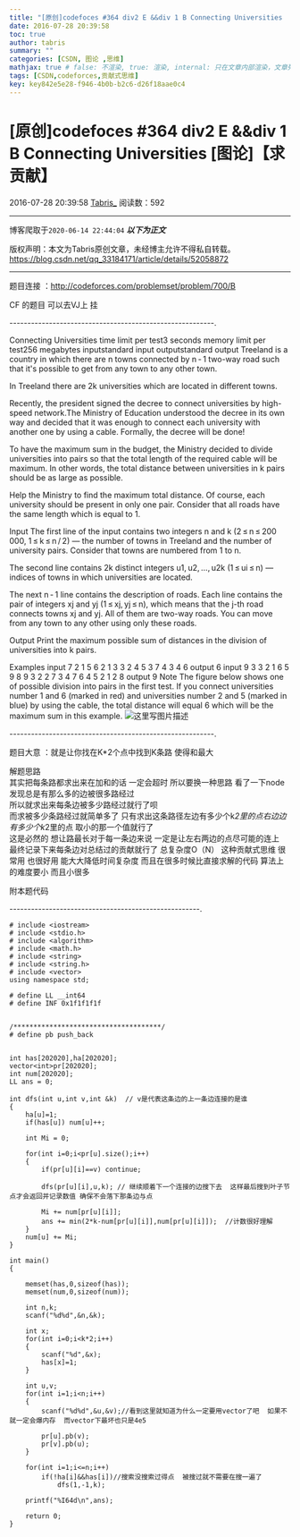 ```yaml
---
title: "[原创]codefoces #364 div2 E &&div 1 B Connecting Universities   [图论]【求贡献】"
date: 2016-07-28 20:39:58
toc: true
author: tabris
summary: ""
categories: [CSDN, 图论 ,思维]
mathjax: true # false: 不渲染, true: 渲染, internal: 只在文章内部渲染，文章列表中不渲染
tags: [CSDN,codeforces,贡献式思维]
key: key842e5e28-f946-4b0b-b2c6-d26f18aae0c4
---
```


# [原创]codefoces #364 div2 E &&div 1 B Connecting Universities   [图论]【求贡献】

2016-07-28 20:39:58  [Tabris_](https://me.csdn.net/qq_33184171) 阅读数：592

---

博客爬取于`2020-06-14 22:44:04`
***以下为正文***

版权声明：本文为Tabris原创文章，未经博主允许不得私自转载。
https://blog.csdn.net/qq_33184171/article/details/52058872

<!-- more -->

---

题目连接 ：http://codeforces.com/problemset/problem/700/B

CF 的题目  可以去VJ上 挂 

---------------------------------------------------------.

Connecting Universities
time limit per test3 seconds
memory limit per test256 megabytes
inputstandard input
outputstandard output
Treeland is a country in which there are n towns connected by n - 1 two-way road such that it's possible to get from any town to any other town.

In Treeland there are 2k universities which are located in different towns.

Recently, the president signed the decree to connect universities by high-speed network.The Ministry of Education understood the decree in its own way and decided that it was enough to connect each university with another one by using a cable. Formally, the decree will be done!

To have the maximum sum in the budget, the Ministry decided to divide universities into pairs so that the total length of the required cable will be maximum. In other words, the total distance between universities in k pairs should be as large as possible.

Help the Ministry to find the maximum total distance. Of course, each university should be present in only one pair. Consider that all roads have the same length which is equal to 1.

Input
The first line of the input contains two integers n and k (2 ≤ n ≤ 200 000, 1 ≤ k ≤ n / 2) — the number of towns in Treeland and the number of university pairs. Consider that towns are numbered from 1 to n.

The second line contains 2k distinct integers u1, u2, ..., u2k (1 ≤ ui ≤ n) — indices of towns in which universities are located.

The next n - 1 line contains the description of roads. Each line contains the pair of integers xj and yj (1 ≤ xj, yj ≤ n), which means that the j-th road connects towns xj and yj. All of them are two-way roads. You can move from any town to any other using only these roads.

Output
Print the maximum possible sum of distances in the division of universities into k pairs.

Examples
input
7 2
1 5 6 2
1 3
3 2
4 5
3 7
4 3
4 6
output
6
input
9 3
3 2 1 6 5 9
8 9
3 2
2 7
3 4
7 6
4 5
2 1
2 8
output
9
Note
The figure below shows one of possible division into pairs in the first test. If you connect universities number 1 and 6 (marked in red) and universities number 2 and 5 (marked in blue) by using the cable, the total distance will equal 6 which will be the maximum sum in this example.
![这里写图片描述](http://codeforces.com/predownloaded/61/49/6149e2f469fa7a7fe805332eefa2da87974c9d6f.png)

---------------------------------------------------------.

题目大意 ：就是让你找在K*2个点中找到K条路 使得和最大 

解题思路  
		其实把每条路都求出来在加和的话 一定会超时  所以要换一种思路  看了一下node 发现总是有那么多的边被很多路经过  
		所以就求出来每条边被多少路经过就行了呗   
		而求被多少条路经过就简单多了 只有求出这条路径左边有多少个k*2里的点右边边有多少个k*2里的点  取小的那一个值就行了  
		这是必然的 想让路最长对于每一条边来说 一定是让左右两边的点尽可能的连上   
		最终记录下来每条边对总结过的贡献就行了  总复杂度O（N）
		这种贡献式思维 很常用 也很好用 能大大降低时间复杂度  而且在很多时候比直接求解的代码 算法上的难度要小 而且小很多

附本题代码

-----------------------------------------------------.
```
# include <iostream>
# include <stdio.h>
# include <algorithm>
# include <math.h>
# include <string>
# include <string.h>
# include <vector>
using namespace std;

# define LL __int64
# define INF 0x1f1f1f1f


/*************************************/
# define pb push_back


int has[202020],ha[202020];
vector<int>pr[202020];
int num[202020];
LL ans = 0;

int dfs(int u,int v,int &k)  // v是代表这条边的上一条边连接的是谁
{
    ha[u]=1;
    if(has[u]) num[u]++;

    int Mi = 0;

    for(int i=0;i<pr[u].size();i++)
    {
        if(pr[u][i]==v) continue;

        dfs(pr[u][i],u,k); // 继续顺着下一个连接的边搜下去  这样最后搜到叶子节点才会返回并记录数值 确保不会落下那条边与点

        Mi += num[pr[u][i]];
        ans += min(2*k-num[pr[u][i]],num[pr[u][i]]);  //计数很好理解
    }
    num[u] += Mi;
}

int main()
{

    memset(has,0,sizeof(has));
    memset(num,0,sizeof(num));

    int n,k;
    scanf("%d%d",&n,&k);

    int x;
    for(int i=0;i<k*2;i++)
    {
        scanf("%d",&x);
        has[x]=1;
    }

    int u,v;
    for(int i=1;i<n;i++)
    {
        scanf("%d%d",&u,&v);//看到这里就知道为什么一定要用vector了吧  如果不 就一定会爆内存  而vector下最坏也只是4e5

        pr[u].pb(v);
        pr[v].pb(u);
    }

    for(int i=1;i<=n;i++)
        if(!ha[i]&&has[i])//搜索没搜索过得点  被搜过就不需要在搜一遍了
            dfs(1,-1,k);

    printf("%I64d\n",ans);

    return 0;
}


```
